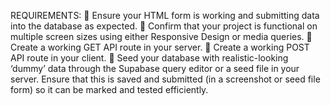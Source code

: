 REQUIREMENTS:
🎯 Ensure your HTML form is working and submitting data into the database as expected.
🎯 Confirm that your project is functional on multiple screen sizes using either Responsive Design or media queries.
🎯 Create a working GET API route in your server.
🎯 Create a working POST API route in your client.
🎯 Seed your database with realistic-looking ‘dummy’ data through the Supabase query editor or a seed file in your server. Ensure that this is saved and submitted (in a screenshot or seed file form) so it can be marked and tested efficiently.
